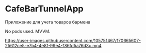 # CafeBarTunnelApp
Приложение для учета товаров бармена

No pods used. MVVM.

https://user-images.githubusercontent.com/105751467/170665607-25612ce5-e7b4-4e81-99e4-186fd5a76d3c.mp4

